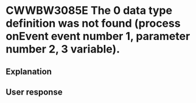 # CWWBW3085E The 0 data type definition was not found (process onEvent event number 1, parameter number 2, 3 variable).

## Explanation

## User response